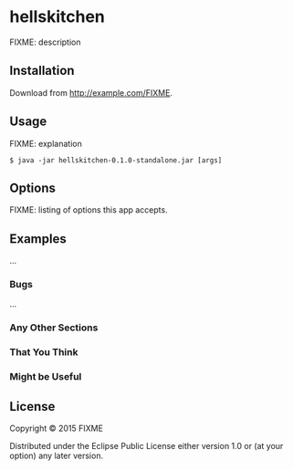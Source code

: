 # hellskitchen

FIXME: description

## Installation

Download from http://example.com/FIXME.

## Usage

FIXME: explanation

    $ java -jar hellskitchen-0.1.0-standalone.jar [args]

## Options

FIXME: listing of options this app accepts.

## Examples

...

### Bugs

...

### Any Other Sections
### That You Think
### Might be Useful

## License

Copyright © 2015 FIXME

Distributed under the Eclipse Public License either version 1.0 or (at
your option) any later version.
